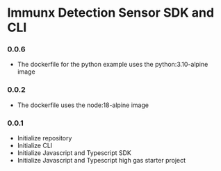 # Immunx Detection Sensor SDK and CLI

### 0.0.6
- The dockerfile for the python example uses the python:3.10-alpine image

### 0.0.2
- The dockerfile uses the node:18-alpine image

### 0.0.1
- Initialize repository
- Initialize CLI
- Initialize Javascript and Typescript SDK
- Initialize Javascript and Typescript high gas starter project